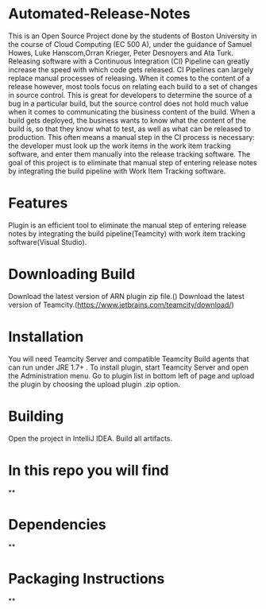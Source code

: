 # Automated-Release-Notes 
This is an Open Source Project done by the students of Boston University in the course of Cloud Computing (EC 500 A), under the guidance of Samuel Howes, Luke Hanscom,Orran Krieger, Peter Desnoyers and Ata Turk. Releasing software with a Continuous Integration (CI) Pipeline can greatly increase the speed with which code gets released. CI Pipelines can largely replace manual processes of releasing. When it comes to the content of a release however, most tools focus on relating each build to a set of changes in source control. This is great for developers to determine the source of a bug in a particular build, but the source control does not hold much value when it comes to communicating the business content of the build. When a build gets deployed, the business wants to know what the content of the build is, so that they know what to test, as well as what can be released to production. This often means a manual step in the CI process is necessary: the developer must look up the work items in the work item tracking software, and enter them manually into the release tracking software. The goal of this project is to eliminate that manual step of entering release notes by integrating the build pipeline with Work Item Tracking software. 

# Features 
Plugin is an efficient tool to eliminate the manual step of entering release notes by integrating the build pipeline(Teamcity) with work item tracking software(Visual Studio). 

# Downloading Build 
Download the latest version of ARN plugin zip file.()
Download the latest version of Teamcity.(https://www.jetbrains.com/teamcity/download/)

# Installation
You will need Teamcity Server and compatible Teamcity Build agents that can run under JRE 1.7+ . To install plugin, start Teamcity Server and open the Administration menu. Go to plugin list in bottom left of page and upload the plugin by choosing the upload plugin .zip option.

# Building
 Open the project in IntelliJ IDEA.
 Build all artifacts. 

# In this repo you will find 
** 

# Dependencies 
** 

# Packaging Instructions
 **
